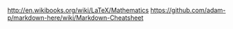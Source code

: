 http://en.wikibooks.org/wiki/LaTeX/Mathematics
https://github.com/adam-p/markdown-here/wiki/Markdown-Cheatsheet

